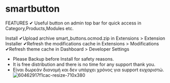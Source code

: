# smartbutton
FEATURES
✔ Useful button on admin top bar for quick access in Category,Products,Modules etc.

Install
✔Upload archive smart_buttons.ocmod.zip in Extensions > Extension Installer
✔Refresh the modifications cache in Extensions > Modifications
✔Refresh theme cache in Dashboard > Developer Settings

* Please Backup before Install for safety reasons.
* It is free distribution and there is no time for any support thank you.
* Είναι δωρεάν διανομή και δεν υπάρχει χρόνος για support ευχαριστώ.
![60462917f1cac-resize-710x380](https://user-images.githubusercontent.com/56288694/153440411-865e58c7-0fe3-4074-846a-44ba448c6360.jpg)
